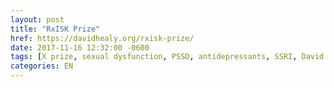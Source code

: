 ```yaml
---
layout: post
title: "RxISK Prize"
href: https://davidhealy.org/rxisk-prize/
date: 2017-11-16 12:32:00 -0600
tags: [X prize, sexual dysfunction, PSSD, antidepressants, SSRI, David Healy, pharmacology, discussions, side effects]
categories: EN
---
```

